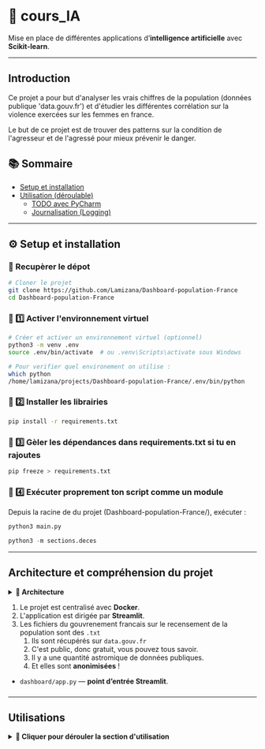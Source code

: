 # 🧠 cours_IA

Mise en place de différentes applications d’**intelligence artificielle** avec **Scikit-learn**.

---

## Introduction

Ce projet a pour but d'analyser les vrais chiffres de la population (données publique 'data.gouv.fr') et d'étudier 
les différentes corrélation sur la violence exercées sur les femmes en france.

Le but de ce projet est de trouver des patterns sur la condition de l'agresseur et de l'agressé pour mieux prévenir 
le danger.

## 📚 Sommaire

- [Setup et installation](#setup-et-installation)
- [Utilisation (déroulable)](#utilisation-déroulable)
  - [TODO avec PyCharm](#todo-avec-pycharm)
  - [Journalisation (Logging)](#journalisation-logging)

---

## ⚙️ Setup et installation


### 🧩 Recupèrer le dépot

```bash
# Cloner le projet
git clone https://github.com/Lamizana/Dashboard-population-France
cd Dashboard-population-France
```

### 🧩 1️⃣ Activer l'environnement virtuel

```bash
# Créer et activer un environnement virtuel (optionnel)
python3 -m venv .env 
source .env/bin/activate  # ou .venv\Scripts\activate sous Windows

# Pour verifier quel environement on utilise :
which python
/home/lamizana/projects/Dashboard-population-France/.env/bin/python
```

### 🧩 2️⃣ Installer les librairies

```bash
pip install -r requirements.txt
```

### 🧩 3️⃣ Gèler les dépendances dans requirements.txt si tu en rajoutes

```bash
pip freeze > requirements.txt
```

### 🧩 4️⃣ Exécuter proprement ton script comme un module

Depuis la racine de du projet (Dashboard-population-France/), exécuter :

```python
python3 main.py
```

```python
python3 -m sections.deces
```

---

## Architecture et compréhension du projet

<details> <summary><strong>🧩 Architecture</strong></summary>

```css
Dashboard-population-France/
│
├── dashboard/
│   ├── app.py                      # Tableau de bord Streamlit principal
│   ├── sections/
│   │   ├── population.py
│   │   ├── naissance.py
│   │   ├── deces.py
│   │   ├── viols.py
│   │   ├── feminicides.py
│   │   └── __init__.py
│   └── assets/
│       ├── cartes/
│       └── data/
│           ├── deces/
│           │   └── deces-2025-m08.txt
│           ├── population.csv
│           ├── emploi.csv
│           └── naissance.csv
│
├── utils/
│   ├── logger.py
│   ├── data_loader.py
│   ├── plot_utils.py
│   └── __init__.py
│
├── requirements.txt
└── main.py

```

</details>

1. Le projet est centralisé avec **Docker**.
2. L'application est dirigée par **Streamlit**.
3. Les fichiers du gouvrenement francais sur le recensement de la population sont des `.txt`
   1. Ils sont récupérés sur `data.gouv.fr`
   2. C'est public, donc gratuit, vous pouvez tous savoir.
   3. Il y a une quantité astromique de données publiques.
   4. Et elles sont **anonimisées** !

- `dashboard/app.py` — **point d’entrée Streamlit**.

### 

---

## Utilisations

<details> <summary><strong>🧩 Cliquer pour dérouler la section d'utilisation</strong></summary>

### TODO avec Pycharm

#### ✅ 1. Ecrire une TODO dans le code

Il faut simplement ajouter un _comentaire spécial_ dans le code :

```python
# TODO: implémenter la fonction de nettoyage des données INSEE
def clean_data():
    pass
```

Il y a plusieurs variantes :

```python
# FIXME: corriger la normalisation PCA
# FEAT: Nouvel feature.
# HACK: solution rapide, à améliorer plus tard
```

#### 2. 🧭 Voir toutes les TODO dans Pycharm

1. Ouvrir le projet.
2. Va dans menu :
   1. **View -> Tool Windows -> TODO**
3. Une fenêtre s'ouvre avec la liste des TODO trouvé dans le code :
   1. Le fichier concerné.
   2. La ligne exacte.
   3. Le contenu en commentaire.

> 💡 Cliquer sur une ligne pour aller directement au code.

#### 3. Ajouter tes propres filtres TODO

On a défini des **règles personalisées** (par exemple `@urgent`, `@review`, etc.) :

1. Aller dans :
   1. **File → Settings → Editor → TODO**

2. Cliquer sur ➕ pour ajouter une nouvelle règle :
   1. **Pattern** : `@urgent.*`
   2. **Case sensitive** : coché ou non selon ton besoin
   3. Choisir une couleur d'affichage.

Les TODO seront ensuite colorées à la vue dédiée.

Tu verras ensuite ces TODO colorés différemment dans la vue dédiée.

### 🧾 Journalisation (Logging)

Le projet utilise un système de journalisation centralisé basé sur un module `logger.py`, 
afin d’enregistrer les messages d’exécution et les erreurs dans un fichier de log.

--- 

#### 📁 Structure du fichier

Le logger est défini dans :

```css
cours_IA/
├── logger.py
└── recensement_population/
    ├── main.py
    └── ...
```

#### ⚙ Fonctionnement

Le fichier `logger.py` contient une classe `Logger` personnalisée, qui :

- Enregistre les messages dans un fichier (ex. `recensement_pop.log`) ;
- Affiche aussi les messages dans la console pour le suivi en temps réel.

#### 🧩 Exemple d’utilisation

```python
# main.py
from logger import Logger

# Initialisation du logger (le fichier 'app.logs/' sera créé automatiquement)
log = Logger("logs/recensement_pop.log")


def main() -> int:
   log.info("Démarrage de l’application...")
   # ton code ici
   log.info("Fin de l’exécution.")
   return 0


if __name__ == "__main__":
   import sys

   sys.exit(main())
```

🧠 Exemple de sortie dans app.log

```yaml
2025-10-11 15:24:53,872 - INFO - Démarrage de l’application...
2025-10-11 15:24:55,123 - INFO - Fin de l’exécution.
```
